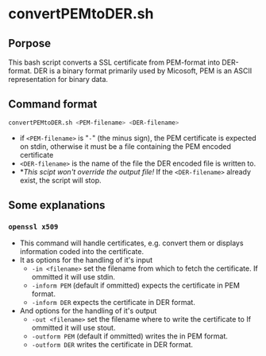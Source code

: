 # convertPEMtoDER.sh

## Porpose

This bash script converts a SSL certificate from PEM-format into DER-format.
DER is a binary format primarily used by Micosoft, PEM is an ASCII representation for binary data.

## Command format

```bash
convertPEMtoDER.sh <PEM-filename> <DER-filename>
```

* if `<PEM-filename>` is "`-`" (the minus sign), the PEM certificate is expected on stdin,
  otherwise it must be a file containing the PEM encoded certificate
* `<DER-filename>` is the name of the file the DER encoded file is written to.
* **This scipt won't override the output file!*
  If the `<DER-filename>` already exist, the script will stop.

## Some explanations

### `openssl x509`

* This command will handle certificates, e.g. convert them or displays information coded into the certificate.
* It as options for the handling of it's input
  * `-in <filename>` set the filename from which to fetch the certificate.
    If ommitted it will use stdin.
  * `-inform PEM` (default if ommitted) expects the certificate in PEM format.
  * `-inform DER` expects the certificate in DER format.
* And options for the handling of it's output
  * `-out <filename>` set the filename where to write the certificate to
    If ommitted it will use stout.
  * `-outform PEM` (default if ommitted) writes the in PEM format.
  * `-outform DER` writes the certificate in DER format.

